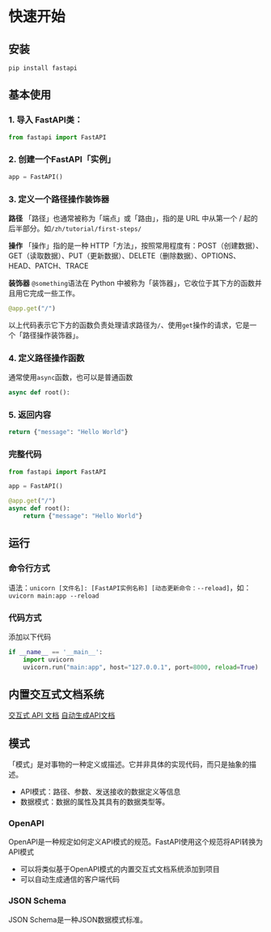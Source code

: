 # 快速开始

## 安装
`pip install fastapi`

## 基本使用

### 1. 导入 FastAPI类：
```python
from fastapi import FastAPI
```

### 2. 创建一个FastAPI「实例」
```python
app = FastAPI()
```

### 3. 定义一个路径操作装饰器
**路径**
「路径」也通常被称为「端点」或「路由」，指的是 URL 中从第一个 / 起的后半部分。如`/zh/tutorial/first-steps/`

**操作**
「操作」指的是一种 HTTP「方法」，按照常用程度有：POST（创建数据）、GET（读取数据）、PUT（更新数据）、DELETE（删除数据）、OPTIONS、HEAD、PATCH、TRACE

**装饰器**
`@something`语法在 Python 中被称为「装饰器」，它收位于其下方的函数并且用它完成一些工作。

```python
@app.get("/")
```
以上代码表示它下方的函数负责处理请求路径为`/`、使用`get`操作的请求，它是一个「路径操作装饰器」。

### 4. 定义路径操作函数
通常使用`async`函数，也可以是普通函数
```python
async def root():
```

### 5. 返回内容
```python
return {"message": "Hello World"}
```

### 完整代码
```python
from fastapi import FastAPI

app = FastAPI()

@app.get("/")
async def root():
    return {"message": "Hello World"}
```

## 运行

### 命令行方式
语法：`unicorn [文件名]: [FastAPI实例名称] [动态更新命令：--reload]`，如：`uvicorn main:app --reload`

### 代码方式
添加以下代码
```python
if __name__ == '__main__':
    import uvicorn
    uvicorn.run("main:app", host="127.0.0.1", port=8000, reload=True)
```

## 内置交互式文档系统
[交互式 API 文档](http://127.0.0.1:8000/docs)
[自动生成API文档](http://127.0.0.1:8000/redoc)


## 模式
「模式」是对事物的一种定义或描述。它并非具体的实现代码，而只是抽象的描述。
- API模式：路径、参数、发送接收的数据定义等信息
- 数据模式：数据的属性及其具有的数据类型等。

### OpenAPI
OpenAPI是一种规定如何定义API模式的规范。FastAPI使用这个规范将API转换为API模式
- 可以将类似基于OpenAPI模式的内置交互式文档系统添加到项目
- 可以自动生成通信的客户端代码

### JSON Schema
JSON Schema是一种JSON数据模式标准。